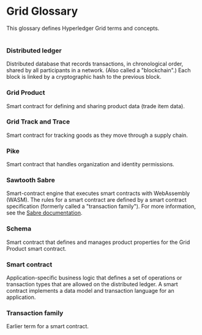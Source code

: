 # Grid Glossary

<!--
  Copyright (c) 2019-2020 Cargill Incorporated
  Licensed under Creative Commons Attribution 4.0 International License
  https://creativecommons.org/licenses/by/4.0/
-->

This glossary defines Hyperledger Grid terms and concepts.
<br><br>


<h3 class="glossary-header" id="distributed_ledger">
Distributed ledger
</h3>

<p class="glossary-definition">
Distributed database that records transactions, in chronological order,
shared by all participants in a network. (Also called a "blockchain".)
Each block is linked by a cryptographic hash to the previous block.
</p>

<h3 class="glossary-header" id="grid_product">
Grid Product
</h3>

<p class="glossary-definition">
Smart contract for defining and sharing product data (trade item data).
</p>

<h3 class="glossary-header" id="grid_track_and_trace">
Grid Track and Trace
</h3>

<p class="glossary-definition">
Smart contract for tracking goods as they move through a supply chain.
</p>

<h3 class="glossary-header" id="pike">
Pike
</h3>

<p class="glossary-definition">
Smart contract that handles organization and identity permissions.
</p>

<h3 class="glossary-header" id="sawtooth_sabre">
Sawtooth Sabre
</h3>

<p class="glossary-definition">
Smart-contract engine that executes smart contracts with WebAssembly (WASM).
The rules for a smart contract are defined by a smart contract specification
(formerly called a "transaction family"). For more information, see the
<a href="https://sawtooth.hyperledger.org/docs/sabre/nightly/master/">
Sabre documentation</a>.
</p>

<h3 class="glossary-header" id="schema">
Schema
</h3>

<p class="glossary-definition">
Smart contract that defines and manages product properties for the Grid Product
smart contract.
</p>

<h3 class="glossary-header" id="smart_contract">
Smart contract
</h3>

<p class="glossary-definition">
Application-specific business logic that defines a set of operations or
transaction types that are allowed on the distributed ledger. A smart contract
implements a data model and transaction language for an application.
</p>

<h3 class="glossary-header" id="transaction_family">
Transaction family
</h3>

<p class="glossary-definition">
Earlier term for a smart contract.
</p>
